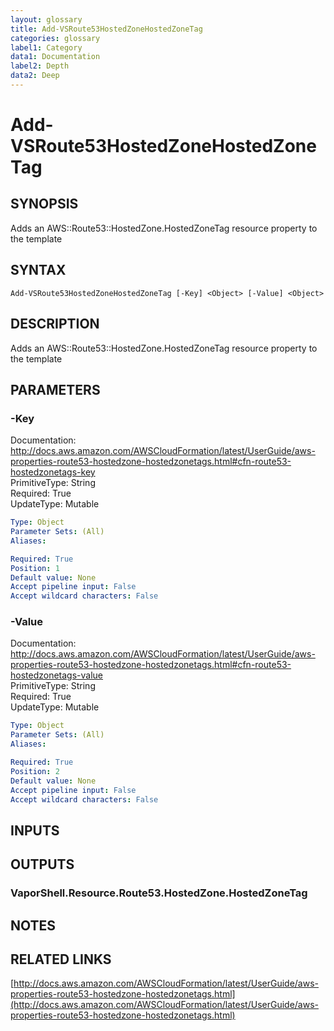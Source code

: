 ```yaml
---
layout: glossary
title: Add-VSRoute53HostedZoneHostedZoneTag
categories: glossary
label1: Category
data1: Documentation
label2: Depth
data2: Deep
---
```


# Add-VSRoute53HostedZoneHostedZoneTag

## SYNOPSIS
Adds an AWS::Route53::HostedZone.HostedZoneTag resource property to the template

## SYNTAX

```
Add-VSRoute53HostedZoneHostedZoneTag [-Key] <Object> [-Value] <Object>
```

## DESCRIPTION
Adds an AWS::Route53::HostedZone.HostedZoneTag resource property to the template

## PARAMETERS

### -Key
Documentation: http://docs.aws.amazon.com/AWSCloudFormation/latest/UserGuide/aws-properties-route53-hostedzone-hostedzonetags.html#cfn-route53-hostedzonetags-key    
PrimitiveType: String    
Required: True    
UpdateType: Mutable

```yaml
Type: Object
Parameter Sets: (All)
Aliases: 

Required: True
Position: 1
Default value: None
Accept pipeline input: False
Accept wildcard characters: False
```

### -Value
Documentation: http://docs.aws.amazon.com/AWSCloudFormation/latest/UserGuide/aws-properties-route53-hostedzone-hostedzonetags.html#cfn-route53-hostedzonetags-value    
PrimitiveType: String    
Required: True    
UpdateType: Mutable

```yaml
Type: Object
Parameter Sets: (All)
Aliases: 

Required: True
Position: 2
Default value: None
Accept pipeline input: False
Accept wildcard characters: False
```

## INPUTS

## OUTPUTS

### VaporShell.Resource.Route53.HostedZone.HostedZoneTag

## NOTES

## RELATED LINKS

[http://docs.aws.amazon.com/AWSCloudFormation/latest/UserGuide/aws-properties-route53-hostedzone-hostedzonetags.html](http://docs.aws.amazon.com/AWSCloudFormation/latest/UserGuide/aws-properties-route53-hostedzone-hostedzonetags.html)

